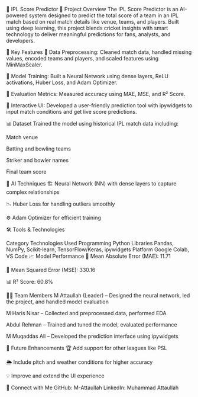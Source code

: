 🏏 IPL Score Predictor
🚀 Project Overview
The IPL Score Predictor is an AI-powered system designed to predict the total score of a team in an IPL match based on real match details like venue, teams, and players. Built using deep learning, this project blends cricket insights with smart technology to deliver meaningful predictions for fans, analysts, and developers.

🌟 Key Features
🧹 Data Preprocessing: Cleaned match data, handled missing values, encoded teams and players, and scaled features using MinMaxScaler.

🧠 Model Training: Built a Neural Network using dense layers, ReLU activations, Huber Loss, and Adam Optimizer.

🎯 Evaluation Metrics: Measured accuracy using MAE, MSE, and R² Score.

🧩 Interactive UI: Developed a user-friendly prediction tool with ipywidgets to input match conditions and get live score predictions.

📊 Dataset
Trained the model using historical IPL match data including:

Match venue

Batting and bowling teams

Striker and bowler names

Final team score

🧠 AI Techniques
🏗️ Neural Network (NN) with dense layers to capture complex relationships

📉 Huber Loss for handling outliers smoothly

⚙️ Adam Optimizer for efficient training

🛠 Tools & Technologies

Category	Technologies Used
Programming	Python
Libraries	Pandas, NumPy, Scikit-learn, TensorFlow/Keras, ipywidgets
Platform	Google Colab, VS Code
📈 Model Performance
📏 Mean Absolute Error (MAE): 11.71

📐 Mean Squared Error (MSE): 330.16

📊 R² Score: 60.8%

👨‍💻 Team Members
M Attaullah (Leader) – Designed the neural network, led the project, and handled model evaluation

M Haris Nisar – Collected and preprocessed data, performed EDA

Abdul Rehman – Trained and tuned the model, evaluated performance

M Muqaddas Ali – Developed the prediction interface using ipywidgets

📌 Future Enhancements
🏆 Add support for other leagues like PSL

🌦️ Include pitch and weather conditions for higher accuracy

💡 Improve and extend the UI experience

🔗 Connect with Me
GitHub: M-Attaullah
LinkedIn: Muhammad Attaullah
